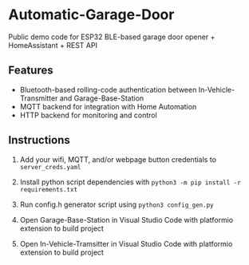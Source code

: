 # Automatic-Garage-Door
Public demo code for ESP32 BLE-based garage door opener + HomeAssistant + REST API

## Features

* Bluetooth-based rolling-code authentication between In-Vehicle-Transmitter and Garage-Base-Station
* MQTT backend for integration with Home Automation
* HTTP backend for monitoring and control

## Instructions

1. Add your wifi, MQTT, and/or webpage button credentials to `server_creds.yaml`

2. Install python script dependencies with `python3 -m pip install -r requirements.txt`

3. Run config.h generator script using `python3 config_gen.py`

4. Open Garage-Base-Station in Visual Studio Code with platformio extension to build project

5. Open In-Vehicle-Tramsitter in Visual Studio Code with platformio extension to build project
